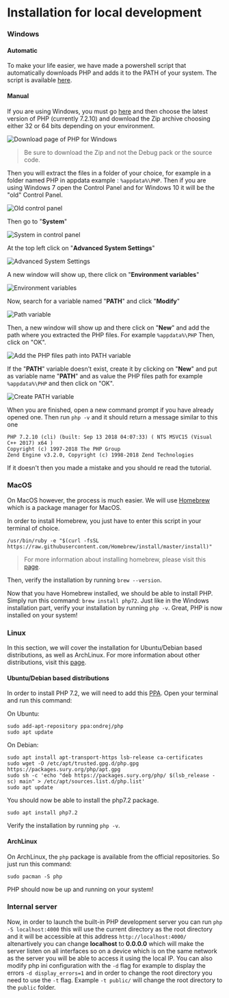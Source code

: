 # Installation for local development

### Windows

#### Automatic

To make your life easier, we have made a powershell script that automatically downloads PHP and adds it to the PATH of your system. The script is available [here](/install.ps1).

#### Manual

If you are using Windows, you must go [here](https://windows.php.net/download/) and then choose the latest version of PHP (currently 7.2.10) and download the Zip archive choosing either 32 or 64 bits depending on your environment.

![Download page of PHP for Windows](/images/php-windows-download-page.png)
> Be sure to download the Zip and not the Debug pack or the source code.

Then you will extract the files in a folder of your choice, for example in a folder named PHP in appdata example : <code>%appdata%\PHP</code>. Then if you are using Windows 7 open the Control Panel and for Windows 10 it will be the "old" Control Panel.

![Old control panel](/images/w10-old-control-panel.png)

Then go to "**System**"
 
![System in control panel](/images/system-in-control-panel.png)

At the top left click on "**Advanced System Settings**"
 
![Advanced System Settings](/images/advanced-system-settings.png)

A new window will show up, there click on "**Environment variables**"

![Environment variables](/images/environment-variables.png)

Now, search for a variable named "**PATH**" and click "**Modify**"

![Path variable](/images/path-variable.png)

Then, a new window will show up and there click on "**New**" and add the path where you extracted the PHP files. For example <code>%appdata%\PHP</code> Then, click on "OK".

![Add the PHP files path into PATH variable](/images/add-php-files-path.png)

If the "**PATH**" variable doesn't exist, create it by clicking on "**New**" and put as variable name "**PATH**" and as value the PHP files path for example <code>%appdata%\PHP</code> and then click on "OK".

![Create PATH variable](/images/create-path-variable.png)

When you are finished, open a new command prompt if you have already opened one. Then run <code>php -v</code> and it should return a message similar to this one
```
PHP 7.2.10 (cli) (built: Sep 13 2018 04:07:33) ( NTS MSVC15 (Visual C++ 2017) x64 )
Copyright (c) 1997-2018 The PHP Group
Zend Engine v3.2.0, Copyright (c) 1998-2018 Zend Technologies
```
If it doesn't then you made a mistake and you should re read the tutorial.

### MacOS
On MacOS however, the process is much easier. We will use [Homebrew](https://brew.sh/) which is a package manager for MacOS. 

In order to install Homebrew, you just have to enter this script in your terminal of choice.

```
/usr/bin/ruby -e "$(curl -fsSL https://raw.githubusercontent.com/Homebrew/install/master/install)"
```
> For more information about installing homebrew, please visit this [page](https://docs.brew.sh/Installation).

Then, verify the installation by running ``brew --version``.
 
Now that you have Homebrew installed, we should be able to install PHP. Simply run this command: ``brew install php72``. Just like in the Windows installation part, verify your installation by running ``php -v``. Great, PHP is now installed on your system!


### Linux

In this section, we will cover the installation for Ubuntu/Debian based distributions, as well as ArchLinux. For more information about other distributions, visit this [page](https://secure.php.net/manual/en/install.unix.php).

#### Ubuntu/Debian based distributions

In order to install PHP 7.2, we will need to add this [PPA](https://launchpad.net/~ondrej/+archive/ubuntu/php). Open your terminal and run this command:

On Ubuntu:

```
sudo add-apt-repository ppa:ondrej/php
sudo apt update
```

On Debian:

```
sudo apt install apt-transport-https lsb-release ca-certificates
sudo wget -O /etc/apt/trusted.gpg.d/php.gpg https://packages.sury.org/php/apt.gpg
sudo sh -c 'echo "deb https://packages.sury.org/php/ $(lsb_release -sc) main" > /etc/apt/sources.list.d/php.list'
sudo apt update
```

You should now be able to install the php7.2 package.

```
sudo apt install php7.2
```

Verify the installation by running ``php -v``. 

#### ArchLinux

On ArchLinux, the ``php`` package is available from the official repositories. So just run this command:

```
sudo pacman -S php
```

PHP should now be up and running on your system!


### Internal server

Now, in order to launch the built-in PHP development server you can run <code>php -S localhost:4000</code> this will use the current directory as the root directory and it will be accessible at this address <code>http://localhost:4000/</code> altenartively you can change **localhost** to **0.0.0.0** which will make the server listen on all interfaces so on a device which is on the same network as the server you will be able to access it using the local IP. You can also modify php ini configuration with the <code>-d</code> flag for example to display the errors <code>-d display_errors=1</code> and in order to change the root directory you need to use the <code>-t</code> flag. Example <code>-t public/</code> will change the root directory to the <code>public</code> folder.
